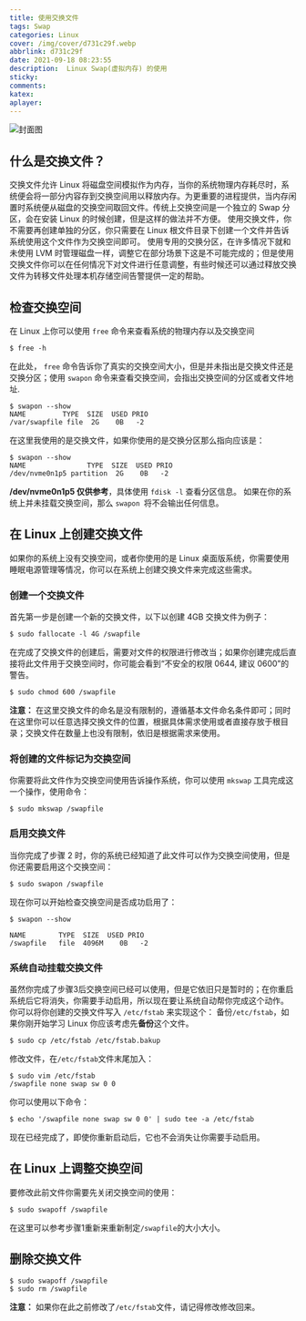 ```yaml
---
title: 使用交换文件
tags: Swap
categories: Linux
cover: /img/cover/d731c29f.webp
abbrlink: d731c29f
date: 2021-09-18 08:23:55
description:  Linux Swap(虚拟内存) 的使用
sticky: 
comments:
katex: 
aplayer: 
---
```

![封面图](/img/cover/d731c29f.webp)

## 什么是交换文件？

交换文件允许 Linux 将磁盘空间模拟作为内存，当你的系统物理内存耗尽时，系统便会将一部分内容存到交换空间用以释放内存。为更重要的进程提供，当内存闲置时系统便从磁盘的交换空间取回文件。传统上交换空间是一个独立的 Swap 分区，会在安装 Linux 的时候创建，但是这样的做法并不方便。
使用交换文件，你不需要再创建单独的分区，你只需要在 Linux 根文件目录下创建一个文件并告诉系统使用这个文件作为交换空间即可。
使用专用的交换分区，在许多情况下就和未使用 LVM 时管理磁盘一样，调整它在部分场景下这是不可能完成的；但是使用交换文件你可以在任何情况下对文件进行任意调整，有些时候还可以通过释放交换文件为转移文件处理本机存储空间告警提供一定的帮助。

## 检查交换空间
在 Linux 上你可以使用 `free` 命令来查看系统的物理内存以及交换空间
```shell
$ free -h
```
在此处， `free` 命令告诉你了真实的交换空间大小，但是并未指出是交换文件还是交换分区；使用 `swapon` 命令来查看交换空间，会指出交换空间的分区或者文件地址.
```shell
$ swapon --show
NAME         TYPE  SIZE  USED PRIO
/var/swapfile file  2G    0B   -2
```
在这里我使用的是交换文件，如果你使用的是交换分区那么指向应该是：
```shell
$ swapon --show
NAME               TYPE  SIZE  USED PRIO
/dev/nvme0n1p5 partition  2G    0B   -2
```
**/dev/nvme0n1p5 仅供参考**，具体使用 `fdisk -l` 查看分区信息。
如果在你的系统上并未挂载交换空间，那么 `swapon `将不会输出任何信息。

## 在 Linux 上创建交换文件
如果你的系统上没有交换空间，或者你使用的是 Linux 桌面版系统，你需要使用睡眠电源管理等情况，你可以在系统上创建交换文件来完成这些需求。

### 创建一个交换文件
首先第一步是创建一个新的交换文件，以下以创建 4GB 交换文件为例子：
```shell
$ sudo fallocate -l 4G /swapfile
```


在完成了交换文件的创建后，需要对文件的权限进行修改当；如果你创建完成后直接将此文件用于交换空间时，你可能会看到“不安全的权限 0644, 建议 0600”的警告。
```shell
$ sudo chmod 600 /swapfile
```
**注意：**
在这里交换文件的命名是没有限制的，遵循基本文件命名条件即可；同时在这里你可以任意选择交换文件的位置，根据具体需求使用或者直接存放于根目录；交换文件在数量上也没有限制，依旧是根据需求来使用。

### 将创建的文件标记为交换空间
你需要将此文件作为交换空间使用告诉操作系统，你可以使用 `mkswap` 工具完成这一个操作，使用命令：
```shell
$ sudo mkswap /swapfile
```

### 启用交换文件
当你完成了步骤 2 时，你的系统已经知道了此文件可以作为交换空间使用，但是你还需要启用这个交换空间：
```shell
$ sudo swapon /swapfile
```
现在你可以开始检查交换空间是否成功启用了：
```shell
$ swapon --show

NAME        TYPE  SIZE  USED PRIO
/swapfile   file  4096M    0B   -2
```

### 系统自动挂载交换文件
虽然你完成了步骤3后交换空间已经可以使用，但是它依旧只是暂时的；在你重启系统后它将消失，你需要手动启用，所以现在要让系统自动帮你完成这个动作。
你可以将你创建的交换文件写入 `/etc/fstab` 来实现这个：
备份`/etc/fstab`，如果你刚开始学习 Linux 你应该考虑先**备份**这个文件。

```shell
$ sudo cp /etc/fstab /etc/fstab.bakup 
```

修改文件，在`/etc/fstab`文件末尾加入：
```shell
$ sudo vim /etc/fstab
/swapfile none swap sw 0 0
```
你可以使用以下命令：
```shell
$ echo '/swapfile none swap sw 0 0' | sudo tee -a /etc/fstab
```
现在已经完成了，即使你重新启动后，它也不会消失让你需要手动启用。

## 在 Linux 上调整交换空间
要修改此前文件你需要先关闭交换空间的使用：
```shell
$ sudo swapoff /swapfile
```
在这里可以参考步骤1重新来重新制定`/swapfile`的大小大小。

## 删除交换文件
```shell
$ sudo swapoff /swapfile
$ sudo rm /swapfile
```
**注意：** 如果你在此之前修改了`/etc/fstab`文件，请记得修改修改回来。